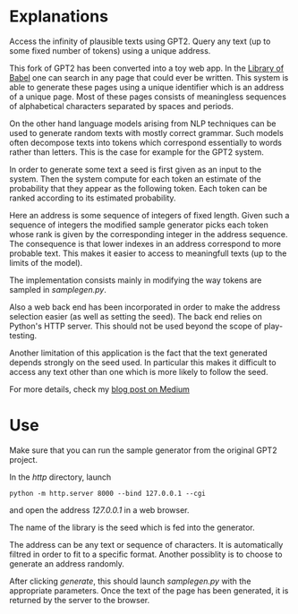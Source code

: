 # Explanations

Access the infinity of plausible texts using GPT2. Query any text (up to some fixed number of tokens) using a unique address.

This fork of GPT2 has been converted into a toy web app. In the [Library of Babel](https://libraryofbabel.info/) one can search in any page that could ever be written. This system is able to generate these pages using a unique identifier which is an address of a unique page. Most of these pages consists of meaningless sequences of alphabetical characters separated by spaces and periods.

On the other hand language models arising from NLP techniques can be used to generate random texts with mostly correct grammar. Such models often decompose texts into tokens which correspond essentially to words rather than letters. This is the case for example for the GPT2 system.

In order to generate some text a seed is first given as an input to the system. Then the system compute for each token an estimate of the probability that they appear as the following token. Each token can be ranked according to its estimated probability.

Here an address is some sequence of integers of fixed length. Given such a sequence of integers the modified sample generator picks each token whose rank is given by the corresponding integer in the address sequence. The consequence is that lower indexes in an address correspond to more probable text. This makes it easier to access to meaningfull texts (up to the limits of the model).

The implementation consists mainly in modifying the way tokens are sampled in _samplegen.py_.

Also a web back end has been incorporated in order to make the address selection easier (as well as setting the seed). The back end relies on Python's HTTP server. This should not be used beyond the scope of play-testing.

Another limitation of this application is the fact that the text generated depends strongly on the seed used. In particular this makes it difficult to access any text other than one which is more likely to follow the seed.

For more details, check my [blog post on Medium](https://medium.com/@alexandre.de.zotti/gpt-2-as-a-universal-library-b7a02213339)

# Use

Make sure that you can run the sample generator from the original GPT2 project.

In the _http_ directory, launch
```
python -m http.server 8000 --bind 127.0.0.1 --cgi
```
and open the address _127.0.0.1_ in a web browser.

The name of the library is the seed which is fed into the generator.

The address can be any text or sequence of characters. It is automatically filtred in order to fit to a specific format. Another possiblity is to choose to generate an address randomly.

After clicking _generate_, this should launch _samplegen.py_ with the appropriate parameters. Once the text of the page has been generated, it is returned by the server to the browser.


